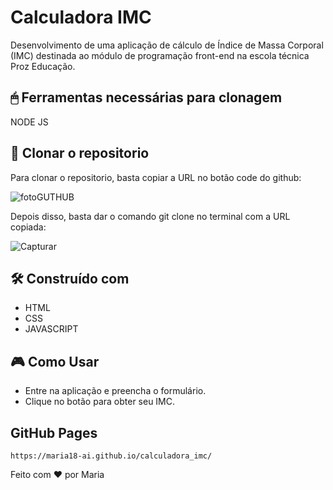 # Calculadora IMC

Desenvolvimento de uma aplicação de cálculo de Índice de Massa Corporal (IMC) destinada ao módulo de programação front-end na escola técnica Proz Educação.


## 🖱 Ferramentas necessárias para clonagem


NODE JS 


## 🚀 Clonar o repositorio

Para clonar o repositorio, basta copiar a URL no botão code do github: 

![fotoGUTHUB](https://github.com/maria18-ai/calculadora_imc/assets/131560480/fa24d57d-18dd-4c7c-b8ae-d3bee3a485d2)


Depois disso, basta dar o comando git clone no terminal com a URL copiada: 

![Capturar](https://github.com/maria18-ai/cardapio-online/assets/131560480/7e0775a8-1c10-4cf9-924e-27d6a752d68d)


## 🛠 Construído com

* HTML
* CSS
* JAVASCRIPT

## 🎮 Como Usar

- Entre na aplicação e preencha o formulário.
- Clique no botão para obter seu IMC.


## GitHub Pages 

```
https://maria18-ai.github.io/calculadora_imc/
```

Feito com ❤ por Maria

